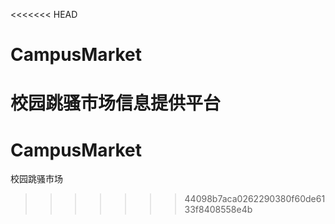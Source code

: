 <<<<<<< HEAD
# CampusMarket
校园跳骚市场信息提供平台
=======
# CampusMarket
校园跳骚市场
>>>>>>> 44098b7aca0262290380f60de6133f8408558e4b
